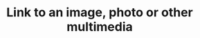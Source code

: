 ---
title: 'Link to an image, photo or other multimedia'
field: 'is.link.image'
slug: 'global-link-to-an-image-photo-or-other-multimedia'
description: 'An internet link to an associated image'
required: False
module: 'Form'
cluster: 'Global'
policy: 'Url. Repeat values.'
layout: 'home'
---